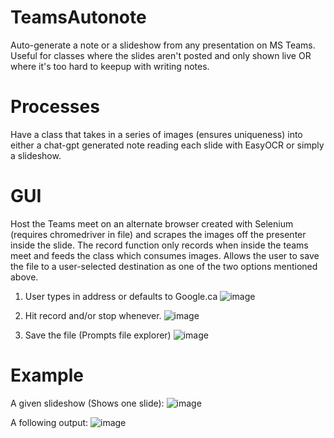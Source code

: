 # TeamsAutonote
Auto-generate a note or a slideshow from any presentation on MS Teams. 
Useful for classes where the slides aren't posted and only shown live OR where it's too hard to keepup with writing notes.

# Processes
Have a class that takes in a series of images (ensures uniqueness) into either a chat-gpt generated note reading each slide with EasyOCR or simply a slideshow.

# GUI
Host the Teams meet on an alternate browser created with Selenium (requires chromedriver in file) and scrapes the images off the presenter inside the slide.
The record function only records when inside the teams meet and feeds the class which consumes images.
Allows the user to save the file to a user-selected destination as one of the two options mentioned above.

1. User types in address or defaults to Google.ca
![image](https://github.com/M4TTH3/TeamsAutonote/assets/61128748/3e5dbc60-d25d-48d3-a69c-cedc10035273)

2. Hit record and/or stop whenever.
![image](https://github.com/M4TTH3/TeamsAutonote/assets/61128748/c35bf16e-8709-4f26-a5e3-c283ee91b97e)

3. Save the file (Prompts file explorer)
![image](https://github.com/M4TTH3/TeamsAutonote/assets/61128748/8b44857e-1262-4238-9bca-43417094a55c)



# Example
A given slideshow (Shows one slide):
![image](https://github.com/M4TTH3/TeamsAutonote/assets/61128748/aa99e1c2-cb78-4c2f-98da-41ad5fe0a3d4)

A following output:
![image](https://github.com/M4TTH3/TeamsAutonote/assets/61128748/905f6f5a-baf1-4a57-bb73-686901bbd533)
